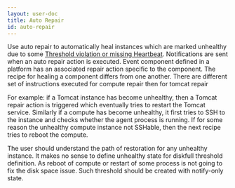 ```yaml
---
layout: user-doc
title: Auto Repair
id: auto-repair
---
```


Use auto repair to automatically heal instances which are marked unhealthy due to some
[Threshold violation or missing Heartbeat](/user/operation/monitors.html). Notifications are sent when an auto repair action is
executed. Event component defined in a platform has an associated repair action specific to the component. The
recipe for healing a component differs from one another. There are different set of instructions executed for
compute repair then for tomcat repair


For example: if a Tomcat instance has become unhealthy, then a Tomcat repair action is triggered which eventually
tries to restart the Tomcat service. Similarly if a compute has become unhealthy, it first tries to SSH to the
instance and checks whether the agent process is running. If for some reason the unhealthy compute instance not
SSHable, then the next recipe tries to reboot the compute.


The user should understand the path of restoration for any unhealthy instance. It makes no sense to define
unhealthy state for diskfull threshold definition. As reboot of compute or restart of some process is not going to
fix the disk space issue. Such threshold should be created with notify-only state.
